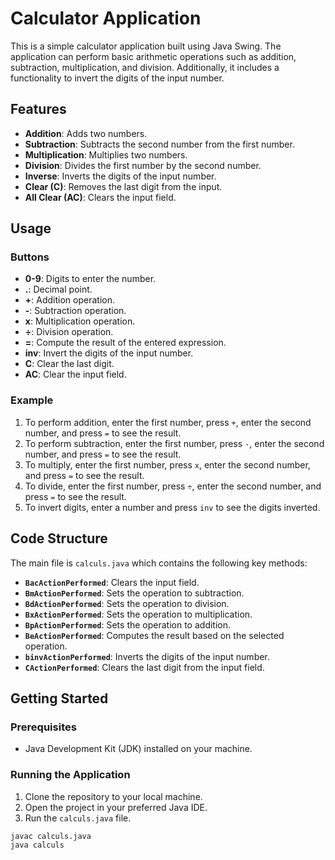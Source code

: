 # Calculator Application

This is a simple calculator application built using Java Swing. The application can perform basic arithmetic operations such as addition, subtraction, multiplication, and division. Additionally, it includes a functionality to invert the digits of the input number.

## Features

- **Addition**: Adds two numbers.
- **Subtraction**: Subtracts the second number from the first number.
- **Multiplication**: Multiplies two numbers.
- **Division**: Divides the first number by the second number.
- **Inverse**: Inverts the digits of the input number.
- **Clear (C)**: Removes the last digit from the input.
- **All Clear (AC)**: Clears the input field.

## Usage

### Buttons

- **0-9**: Digits to enter the number.
- **.**: Decimal point.
- **+**: Addition operation.
- **-**: Subtraction operation.
- **x**: Multiplication operation.
- **÷**: Division operation.
- **=**: Compute the result of the entered expression.
- **inv**: Invert the digits of the input number.
- **C**: Clear the last digit.
- **AC**: Clear the input field.

### Example

1. To perform addition, enter the first number, press `+`, enter the second number, and press `=` to see the result.
2. To perform subtraction, enter the first number, press `-`, enter the second number, and press `=` to see the result.
3. To multiply, enter the first number, press `x`, enter the second number, and press `=` to see the result.
4. To divide, enter the first number, press `÷`, enter the second number, and press `=` to see the result.
5. To invert digits, enter a number and press `inv` to see the digits inverted.

## Code Structure

The main file is `calculs.java` which contains the following key methods:

- **`BacActionPerformed`**: Clears the input field.
- **`BmActionPerformed`**: Sets the operation to subtraction.
- **`BdActionPerformed`**: Sets the operation to division.
- **`BxActionPerformed`**: Sets the operation to multiplication.
- **`BpActionPerformed`**: Sets the operation to addition.
- **`BeActionPerformed`**: Computes the result based on the selected operation.
- **`binvActionPerformed`**: Inverts the digits of the input number.
- **`CActionPerformed`**: Clears the last digit from the input field.

## Getting Started

### Prerequisites

- Java Development Kit (JDK) installed on your machine.

### Running the Application

1. Clone the repository to your local machine.
2. Open the project in your preferred Java IDE.
3. Run the `calculs.java` file.

```bash
javac calculs.java
java calculs
